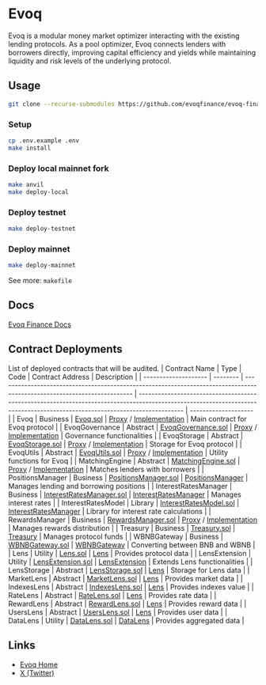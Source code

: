 # Evoq

Evoq is a modular money market optimizer interacting with the existing lending protocols. As a pool optimizer, Evoq connects lenders with borrowers directly, improving capital efficiency and yields while maintaining liquidity and risk levels of the underlying protocol.

## Usage

```sh
git clone --recurse-submodules https://github.com/evoqfinance/evoq-finance-contracts
```

### Setup

```sh
cp .env.example .env
make install
```

### Deploy local mainnet fork

```sh
make anvil
make deploy-local
```

### Deploy testnet

```sh
make deploy-testnet
```

### Deploy mainnet

```sh
make deploy-mainnet
```

See more: `makefile`

## Docs

[Evoq Finance Docs](https://docs.evoq.finance/)

## Contract Deployments

List of deployed contracts that will be audited.
| Contract Name | Type | Code | Contract Address | Description |
| -------------------- | -------- | ------------------------------------------------------------------------------------------------------------------------ | -------------------------------------------------------------------------------------------------------------------------------------------------------------------------- | -------------------- |
| Evoq | Business | [Evoq.sol](https://github.com/evoqfinance/evoq-finance-contracts/blob/main/src/Evoq.sol) | [Proxy](https://bscscan.com/address/0xF9C74A65B04C73B911879DB0131616C556A626bE) / [Implementation](https://bscscan.com/address/0x93777a62cbd899f9f8630686C4e7000C6E074185) | Main contract for Evoq protocol |
| EvoqGovernance | Abstract | [EvoqGovernance.sol](https://github.com/evoqfinance/evoq-finance-contracts/blob/main/src/EvoqGovernance.sol) | [Proxy](https://bscscan.com/address/0xF9C74A65B04C73B911879DB0131616C556A626bE) / [Implementation](https://bscscan.com/address/0x93777a62cbd899f9f8630686C4e7000C6E074185) | Governance functionalities |
| EvoqStorage | Abstract | [EvoqStorage.sol](https://github.com/evoqfinance/evoq-finance-contracts/blob/main/src/EvoqStorage.sol) | [Proxy](https://bscscan.com/address/0xF9C74A65B04C73B911879DB0131616C556A626bE) / [Implementation](https://bscscan.com/address/0x93777a62cbd899f9f8630686C4e7000C6E074185) | Storage for Evoq protocol |
| EvoqUtils | Abstract | [EvoqUtils.sol](https://github.com/evoqfinance/evoq-finance-contracts/blob/main/src/EvoqUtils.sol) | [Proxy](https://bscscan.com/address/0xF9C74A65B04C73B911879DB0131616C556A626bE) / [Implementation](https://bscscan.com/address/0x93777a62cbd899f9f8630686C4e7000C6E074185) | Utility functions for Evoq |
| MatchingEngine | Abstract | [MatchingEngine.sol](https://github.com/evoqfinance/evoq-finance-contracts/blob/main/src/MatchingEngine.sol) | [Proxy](https://bscscan.com/address/0xF9C74A65B04C73B911879DB0131616C556A626bE) / [Implementation](https://bscscan.com/address/0x93777a62cbd899f9f8630686C4e7000C6E074185) | Matches lenders with borrowers |
| PositionsManager | Business | [PositionsManager.sol](https://github.com/evoqfinance/evoq-finance-contracts/blob/main/src/PositionsManager.sol) | [PositionsManager](https://bscscan.com/address/0x2e595938c0c797e5d404CD4d0063dAE2716D8E02) | Manages lending and borrowing positions |
| InterestRatesManager | Business | [InterestRatesManager.sol](https://github.com/evoqfinance/evoq-finance-contracts/blob/main/src/InterestRatesManager.sol) | [InterestRatesManager](https://bscscan.com/address/0x20C238e1A2829Fc8c14bbDE4A71a401903d60C37) | Manages interest rates |
| InterestRatesModel | Library | [InterestRatesModel.sol](https://github.com/evoqfinance/evoq-finance-contracts/blob/main/src/libraries/InterestRatesModel.sol) | [InterestRatesManager](https://bscscan.com/address/0x20C238e1A2829Fc8c14bbDE4A71a401903d60C37) | Library for interest rate calculations |
| RewardsManager | Business | [RewardsManager.sol](https://github.com/evoqfinance/evoq-finance-contracts/blob/main/src/RewardsManager.sol) | [Proxy](https://bscscan.com/address/0xEf48E83e6f6C7b26feaBF733Ddc6399092c7142e) / [Implementation](https://bscscan.com/address/0x84D33eCF36653DF57f0F9B136Dbdc07F3739D814) | Manages rewards distribution |
| Treasury | Business | [Treasury.sol](https://github.com/evoqfinance/evoq-finance-contracts/blob/main/src/Treasury.sol) | [Treasury](https://bscscan.com/address/0x4697C0d5A761b3B30d9248419ece5fA80574D2aa) | Manages protocol funds |
| WBNBGateway | Business | [WBNBGateway.sol](https://github.com/evoqfinance/evoq-finance-contracts/blob/main/src/extensions/WBNBGateway.sol) | [WBNBGateway](https://bscscan.com/address/0xe684F77198Eb31a11A6B3Effb8995A2e079e150C) | Converting between BNB and WBNB |
| Lens | Utility | [Lens.sol](https://github.com/evoqfinance/evoq-finance-contracts/blob/main/src/lens/Lens.sol) | [Lens](https://bscscan.com/address/0x5576207849D570bfE1acB6004595561851813198) | Provides protocol data |
| LensExtension | Utility | [LensExtension.sol](https://github.com/evoqfinance/evoq-finance-contracts/blob/main/src/lens/LensExtension.sol) | [LensExtension](https://bscscan.com/address/0x1ed7fA82379bA66Ce972E75162E36ae78dEF541A) | Extends Lens functionalities |
| LensStorage | Abstract | [LensStorage.sol](https://github.com/evoqfinance/evoq-finance-contracts/blob/main/src/lens/LensStorage.sol) | [Lens](https://bscscan.com/address/0x5576207849D570bfE1acB6004595561851813198) | Storage for Lens data |
| MarketLens | Abstract | [MarketLens.sol](https://github.com/evoqfinance/evoq-finance-contracts/blob/main/src/lens/MarketLens.sol) | [Lens](https://bscscan.com/address/0x5576207849D570bfE1acB6004595561851813198) | Provides market data |
| IndexesLens | Abstract | [IndexesLens.sol](https://github.com/evoqfinance/evoq-finance-contracts/blob/main/src/lens/IndexesLens.sol) | [Lens](https://bscscan.com/address/0x5576207849D570bfE1acB6004595561851813198) | Provides indexes value |
| RateLens | Abstract | [RateLens.sol](https://github.com/evoqfinance/evoq-finance-contracts/blob/main/src/lens/RateLens.sol) | [Lens](https://bscscan.com/address/0x5576207849D570bfE1acB6004595561851813198) | Provides rate data |
| RewardLens | Abstract | [RewardLens.sol](https://github.com/evoqfinance/evoq-finance-contracts/blob/main/src/lens/RewardLens.sol) | [Lens](https://bscscan.com/address/0x5576207849D570bfE1acB6004595561851813198) | Provides reward data |
| UsersLens | Abstract | [UsersLens.sol](https://github.com/evoqfinance/evoq-finance-contracts/blob/main/src/lens/UsersLens.sol) | [Lens](https://bscscan.com/address/0x5576207849D570bfE1acB6004595561851813198) | Provides user data |
| DataLens | Utility | [DataLens.sol](https://github.com/evoqfinance/evoq-finance-contracts/blob/main/src/lens/DataLens.sol) | [DataLens](https://bscscan.com/address/0x1726D0473bFD05872d9538896901A4b00B9f4073) | Provides aggregated data |

## Links

- [Evoq Home](https://evoq.finance)
- [X (Twitter)](https://x.com/Evoq_Finance)
